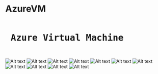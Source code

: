 # AzureVM

<pre>
<h1> Azure Virtual Machine </h1>
</pre>

![Alt text](https://github.com/nixmsa/AzureVM/blob/main/png/01.png "nixmsa@gmail.com")
![Alt text](https://github.com/nixmsa/AzureVM/blob/main/png/02.png "nixmsa@gmail.com")
![Alt text](https://github.com/nixmsa/AzureVM/blob/main/png/03.png "nixmsa@gmail.com")
![Alt text](https://github.com/nixmsa/AzureVM/blob/main/png/04.png "nixmsa@gmail.com")
![Alt text](https://github.com/nixmsa/AzureVM/blob/main/png/05.png "nixmsa@gmail.com")
![Alt text](https://github.com/nixmsa/AzureVM/blob/main/png/06.png "nixmsa@gmail.com")
![Alt text](https://github.com/nixmsa/AzureVM/blob/main/png/07.png "nixmsa@gmail.com")
![Alt text](https://github.com/nixmsa/AzureVM/blob/main/png/08.png "nixmsa@gmail.com")
![Alt text](https://github.com/nixmsa/AzureVM/blob/main/png/09.png "nixmsa@gmail.com")
![Alt text](https://github.com/nixmsa/AzureVM/blob/main/png/10.png "nixmsa@gmail.com")
![Alt text](https://github.com/nixmsa/AzureVM/blob/main/png/11.png "nixmsa@gmail.com")


